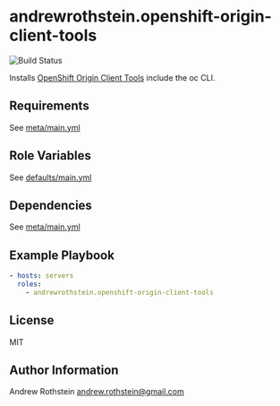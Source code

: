andrewrothstein.openshift-origin-client-tools
=========
![Build Status](https://github.com/andrewrothstein/ansible-openshift_origin_client_tools/actions/workflows/build.yml/badge.svg)

Installs [OpenShift Origin Client Tools](https://github.com/openshift/origin) include the oc CLI.

Requirements
------------

See [meta/main.yml](meta/main.yml)

Role Variables
--------------

See [defaults/main.yml](defaults/main.yml)

Dependencies
------------

See [meta/main.yml](meta/main.yml)

Example Playbook
----------------

```yml
- hosts: servers
  roles:
    - andrewrothstein.openshift-origin-client-tools
```

License
-------

MIT

Author Information
------------------

Andrew Rothstein <andrew.rothstein@gmail.com>
